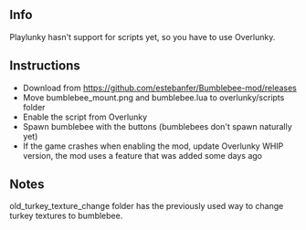 ## Info
Playlunky hasn't support for scripts yet, so you have to use Overlunky.
## Instructions
- Download from https://github.com/estebanfer/Bumblebee-mod/releases
- Move bumblebee_mount.png and bumblebee.lua to overlunky/scripts folder
- Enable the script from Overlunky
- Spawn bumblebee with the buttons (bumblebees don't spawn naturally yet)
- If the game crashes when enabling the mod, update Overlunky WHIP version, the mod uses a feature that was added some days ago
## Notes
old_turkey_texture_change folder has the previously used way to change turkey textures to bumblebee.
